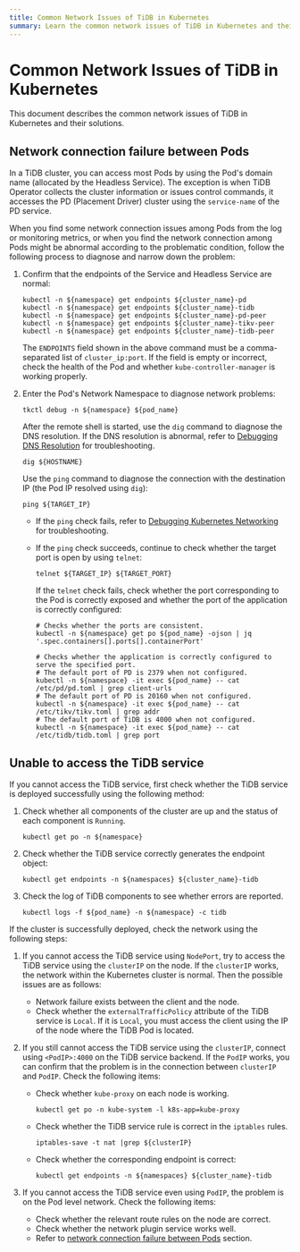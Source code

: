 ```yaml
---
title: Common Network Issues of TiDB in Kubernetes
summary: Learn the common network issues of TiDB in Kubernetes and their solutions.
---
```


# Common Network Issues of TiDB in Kubernetes

This document describes the common network issues of TiDB in Kubernetes and their solutions.

## Network connection failure between Pods

In a TiDB cluster, you can access most Pods by using the Pod's domain name (allocated by the Headless Service). The exception is when TiDB Operator collects the cluster information or issues control commands, it accesses the PD (Placement Driver) cluster using the `service-name` of the PD service.

When you find some network connection issues among Pods from the log or monitoring metrics, or when you find the network connection among Pods might be abnormal according to the problematic condition, follow the following process to diagnose and narrow down the problem:

1. Confirm that the endpoints of the Service and Headless Service are normal:

    
    ```shell
    kubectl -n ${namespace} get endpoints ${cluster_name}-pd
    kubectl -n ${namespace} get endpoints ${cluster_name}-tidb
    kubectl -n ${namespace} get endpoints ${cluster_name}-pd-peer
    kubectl -n ${namespace} get endpoints ${cluster_name}-tikv-peer
    kubectl -n ${namespace} get endpoints ${cluster_name}-tidb-peer
    ```

    The `ENDPOINTS` field shown in the above command must be a comma-separated list of `cluster_ip:port`. If the field is empty or incorrect, check the health of the Pod and whether `kube-controller-manager` is working properly.

2. Enter the Pod's Network Namespace to diagnose network problems:

    
    ```shell
    tkctl debug -n ${namespace} ${pod_name}
    ```

    After the remote shell is started, use the `dig` command to diagnose the DNS resolution. If the DNS resolution is abnormal, refer to [Debugging DNS Resolution](https://kubernetes.io/docs/tasks/administer-cluster/dns-debugging-resolution/) for troubleshooting.

    
    ```shell
    dig ${HOSTNAME}
    ```

    Use the `ping` command to diagnose the connection with the destination IP (the Pod IP resolved using `dig`):

    
    ```shell
    ping ${TARGET_IP}
    ```

    - If the `ping` check fails, refer to [Debugging Kubernetes Networking](https://www.praqma.com/stories/debugging-kubernetes-networking/) for troubleshooting.

    - If the `ping` check succeeds, continue to check whether the target port is open by using `telnet`:

        
        ```shell
        telnet ${TARGET_IP} ${TARGET_PORT}
        ```

        If the `telnet` check fails, check whether the port corresponding to the Pod is correctly exposed and whether the port of the application is correctly configured:

        
        ```shell
        # Checks whether the ports are consistent.
        kubectl -n ${namespace} get po ${pod_name} -ojson | jq '.spec.containers[].ports[].containerPort'

        # Checks whether the application is correctly configured to serve the specified port.
        # The default port of PD is 2379 when not configured.
        kubectl -n ${namespace} -it exec ${pod_name} -- cat /etc/pd/pd.toml | grep client-urls
        # The default port of PD is 20160 when not configured.
        kubectl -n ${namespace} -it exec ${pod_name} -- cat /etc/tikv/tikv.toml | grep addr
        # The default port of TiDB is 4000 when not configured.
        kubectl -n ${namespace} -it exec ${pod_name} -- cat /etc/tidb/tidb.toml | grep port
        ```

## Unable to access the TiDB service

If you cannot access the TiDB service, first check whether the TiDB service is deployed successfully using the following method:

1. Check whether all components of the cluster are up and the status of each component is `Running`.

    
    ```shell
    kubectl get po -n ${namespace}
    ```

2. Check whether the TiDB service correctly generates the endpoint object:

    
    ```shell
    kubectl get endpoints -n ${namespaces} ${cluster_name}-tidb
    ```

3. Check the log of TiDB components to see whether errors are reported.

    
    ```shell
    kubectl logs -f ${pod_name} -n ${namespace} -c tidb
    ```

If the cluster is successfully deployed, check the network using the following steps:

1. If you cannot access the TiDB service using `NodePort`, try to access the TiDB service using the `clusterIP` on the node. If the `clusterIP` works, the network within the Kubernetes cluster is normal. Then the possible issues are as follows:

    - Network failure exists between the client and the node.
    - Check whether the `externalTrafficPolicy` attribute of the TiDB service is `Local`. If it is `Local`, you must access the client using the IP of the node where the TiDB Pod is located.

2. If you still cannot access the TiDB service using the `clusterIP`, connect using `<PodIP>:4000` on the TiDB service backend. If the `PodIP` works, you can confirm that the problem is in the connection between `clusterIP` and `PodIP`. Check the following items:

    - Check whether `kube-proxy` on each node is working.

        
        ```shell
        kubectl get po -n kube-system -l k8s-app=kube-proxy
        ```

    - Check whether the TiDB service rule is correct in the `iptables` rules.

        
        ```shell
        iptables-save -t nat |grep ${clusterIP}
        ```

    - Check whether the corresponding endpoint is correct:

        
        ```shell
        kubectl get endpoints -n ${namespaces} ${cluster_name}-tidb
        ```

3. If you cannot access the TiDB service even using `PodIP`, the problem is on the Pod level network. Check the following items:

    - Check whether the relevant route rules on the node are correct.
    - Check whether the network plugin service works well.
    - Refer to [network connection failure between Pods](#network-connection-failure-between-pods) section.
